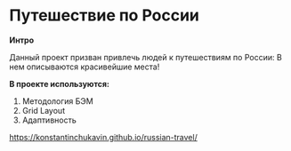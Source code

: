 # Путешествие по России

**Интро**

Данный проект призван привлечь людей к путешествиям по России:
В нем описываются красивейшие места!


**В проекте используются:**

1. Методология БЭМ
2. Grid Layout
3. Адаптивность

https://konstantinchukavin.github.io/russian-travel/

